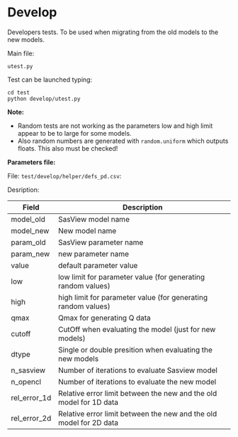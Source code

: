 # Develop

Developers tests. To be used when migrating from the old models to the new models.

Main file:

```
utest.py
```

Test can be launched typing:
```
cd test 
python develop/utest.py
````

**Note:**

- Random tests are not working as the parameters low and high limit appear to be to large for some models.
- Also random numbers are generated with ```random.uniform``` which outputs floats. This also must be checked!



**Parameters file:**

File: ```test/develop/helper/defs_pd.csv```:

Desription:

| Field | Description |
|------------|----------------------|
| model_old | SasView model name |
| model_new | New model name  |
| param_old | SasView parameter name |
| param_new | new parameter name |
| value | default parameter value |
| low | low limit for parameter value (for generating random values) |
| high | high limit for parameter value (for generating random values) |
| qmax | Qmax for generating Q data |
| cutoff | CutOff when evaluating the model (just for new models) |
| dtype | Single or double presition when evaluating the new models |
| n_sasview | Number of iterations to evaluate Sasview model |
| n_opencl | Number of iterations to evaluate the new model |
| rel_error_1d | Relative error limit between the new and the old model for 1D data |
| rel_error_2d | Relative error limit between the new and the old model for 2D data |

